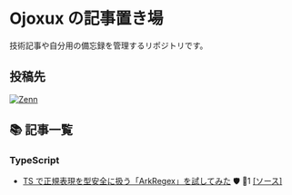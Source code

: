 # Ojoxux の記事置き場

技術記事や自分用の備忘録を管理するリポジトリです。

## 投稿先

[![Zenn](https://img.shields.io/badge/Zenn-ojoxux-3EA8FF?style=flat&logo=zenn&logoColor=white)](https://zenn.dev/ojoxux)

## 📚 記事一覧

### TypeScript

- [TS で正規表現を型安全に扱う「ArkRegex」を試してみた](https://zenn.dev/ojoxux/articles/2eddf34f64a1c2) 🛡️ 💖1 [[ソース]](./articles/2eddf34f64a1c2.md)
